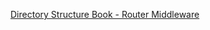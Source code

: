 [Directory Structure Book - Router Middleware](https://nuxtjs.org/docs/2.x/directory-structure/middleware#router-middleware)